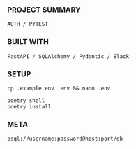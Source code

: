 ### PROJECT SUMMARY

```
AUTH / PYTEST
```

### BUILT WITH

```
FastAPI / SQLAlchemy / Pydantic / Black
```

### SETUP

```
cp .example.env .env && nano .env

poetry shell
poetry install
```

### META

```
psql://username:password@host:port/db
```
